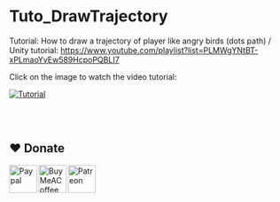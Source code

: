 # Tuto_DrawTrajectory
Tutorial: How to draw a trajectory of player like angry birds (dots path)   / Unity tutorial: https://www.youtube.com/playlist?list=PLMWgYNtBT-xPLmaoYvEw589HcpoPQBLI7

Click on the image to watch the video tutorial:

[![Tutorial](https://img.youtube.com/vi/-F0cYLLdUG8/0.jpg)](https://www.youtube.com/watch?v=-F0cYLLdUG8)


<br><br>
## ❤️ Donate

<a href="https://paypal.me/hamzaherbou" title="https://paypal.me/hamzaherbou" target="_blank"><img align="left" height="50" src="https://www.mediafire.com/convkey/72dc/iz78ys7vtfsl957zg.jpg" alt="Paypal"></a>

<a href="https://www.buymeacoffee.com/hamzaherbou" title="https://www.buymeacoffee.com/hamzaherbou" target="_blank"><img align="left" height="50" src="https://www.mediafire.com/convkey/66bc/dg3xdk96km1pt7gzg.jpg" alt="BuyMeACoffee"></a>

<a href="https://patreon.com/herbou" title="https://patreon.com/herbou" target="_blank"><img align="left" height="50" src="https://www.mediafire.com/convkey/57b1/0h171bqmdesoljczg.jpg" alt="Patreon"></a>
